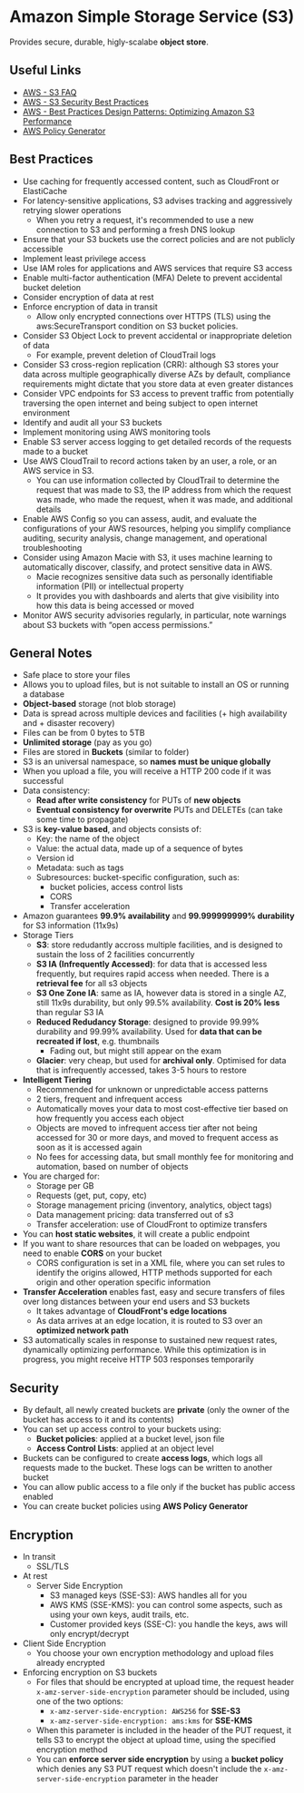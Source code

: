 # Amazon Simple Storage Service (S3)
Provides secure, durable, higly-scalabe **object store**.

## Useful Links
- [AWS - S3 FAQ](https://aws.amazon.com/s3/faqs/)
- [AWS - S3 Security Best Practices](https://docs.aws.amazon.com/AmazonS3/latest/dev/security-best-practices.html)
- [AWS - Best Practices Design Patterns: Optimizing Amazon S3 Performance](https://docs.aws.amazon.com/AmazonS3/latest/dev/optimizing-performance.html)
- [AWS Policy Generator](https://awspolicygen.s3.amazonaws.com/policygen.html)

## Best Practices
- Use caching for frequently accessed content, such as CloudFront or ElastiCache
- For latency-sensitive applications, S3 advises tracking and aggressively retrying slower operations
    - When you retry a request, it's recommended to use a new connection to S3 and performing a fresh DNS lookup
- Ensure that your S3 buckets use the correct policies and are not publicly accessible
- Implement least privilege access
- Use IAM roles for applications and AWS services that require S3 access
- Enable multi-factor authentication (MFA) Delete to prevent accidental bucket deletion
- Consider encryption of data at rest
- Enforce encryption of data in transit
    - Allow only encrypted connections over HTTPS (TLS) using the aws:SecureTransport condition on S3 bucket policies.
- Consider S3 Object Lock to prevent accidental or inappropriate deletion of data
    - For example, prevent deletion of CloudTrail logs
- Consider S3 cross-region replication (CRR): although S3 stores your data across multiple geographically diverse AZs by default, compliance requirements might dictate that you store data at even greater distances
- Consider VPC endpoints for S3 access to prevent traffic from potentially traversing the open internet and being subject to open internet environment
- Identify and audit all your S3 buckets
- Implement monitoring using AWS monitoring tools
- Enable S3 server access logging to get detailed records of the requests made to a bucket
- Use AWS CloudTrail to record actions taken by an user, a role, or an AWS service in S3.
    - You can use information collected by CloudTrail to determine the request that was made to S3, the IP address from which the request was made, who made the request, when it was made, and additional details
- Enable AWS Config so you can assess, audit, and evaluate the configurations of your AWS resources, helping you simplify compliance auditing, security analysis, change management, and operational troubleshooting
- Consider using Amazon Macie with S3, it uses machine learning to automatically discover, classify, and protect sensitive data in AWS.
    - Macie recognizes sensitive data such as personally identifiable information (PII) or intellectual property
    - It provides you with dashboards and alerts that give visibility into how this data is being accessed or moved
- Monitor AWS security advisories regularly, in particular, note warnings about S3 buckets with “open access permissions.”

## General Notes
- Safe place to store your files
- Allows you to upload files, but is not suitable to install an OS or running a database
- **Object-based** storage (not blob storage)
- Data is spread across multiple devices and facilities (+ high availability and + disaster recovery)
- Files can be from 0 bytes to 5TB
- **Unlimited storage** (pay as you go)
- Files are stored in **Buckets** (similar to folder)
- S3 is an universal namespace, so **names must be unique globally**
- When you upload a file, you will receive a HTTP 200 code if it was successful
- Data consistency:
    - **Read after write consistency** for PUTs of **new objects**
    - **Eventual consistency for overwrite** PUTs and DELETEs (can take some time to propagate)
- S3 is **key-value based**, and objects consists of:
    - Key: the name of the object
    - Value: the actual data, made up of a sequence of bytes
    - Version id
    - Metadata: such as tags
    - Subresources: bucket-specific configuration, such as:
        - bucket policies, access control lists
        - CORS
        - Transfer acceleration
- Amazon guarantees **99.9% availability** and **99.999999999% durability** for S3 information (11x9s) 
- Storage Tiers
    - **S3**: store redudantly accross multiple facilities, and is designed to sustain the loss of 2 facilities concurrently
    - **S3 IA (Infrequently Accessed)**: for data that is accessed less frequently, but requires rapid access when needed. There is a **retrieval fee** for all s3 objects
    - **S3 One Zone IA**: same as IA, however data is stored in a single AZ, still 11x9s durability, but only 99.5% availability. **Cost is 20% less** than regular S3 IA
    - **Reduced Redudancy Storage**: designed to provide 99.99% durability and 99.99% availability. Used for **data that can be recreated if lost**, e.g. thumbnails
        - Fading out, but might still appear on the exam
    - **Glacier**: very cheap, but used for **archival only**. Optimised for data that is infrequently accessed, takes 3-5 hours to restore
- **Intelligent Tiering**
    - Recommended for unknown or unpredictable access patterns
    - 2 tiers, frequent and infrequent access
    - Automatically moves your data to most cost-effective tier based on how frequently you access each object
    - Objects are moved to infrequent access tier after not being accessed for 30 or more days, and moved to frequent access as soon as it is accessed again
    - No fees for accessing data, but small monthly fee for monitoring and automation, based on number of objects
- You are charged for:
    - Storage per GB
    - Requests (get, put, copy, etc)
    - Storage management pricing (inventory, analytics, object tags)
    - Data management pricing: data transferred out of s3
    - Transfer acceleration: use of CloudFront to optimize transfers
- You can **host static websites**, it will create a public endpoint
- If you want to share resources that can be loaded on webpages, you need to enable **CORS** on your bucket
    - CORS configuration is set in a XML file, where you can set rules to identify the origins allowed, HTTP methods supported for each origin and other operation specific information
- **Transfer Acceleration** enables fast, easy and secure transfers of files over long distances between your end users and S3 buckets
    - It takes advantage of **CloudFront's edge locations**
    - As data arrives at an edge location, it is routed to S3 over an **optimized network path**
- S3 automatically scales in response to sustained new request rates, dynamically optimizing performance. While this optimization is in progress, you might receive HTTP 503 responses temporarily

## Security
- By default, all newly created buckets are **private** (only the owner of the bucket has access to it and its contents)
- You can set up access control to your buckets using:
    - **Bucket policies**: applied at a bucket level, json file
    - **Access Control Lists**: applied at an object level
- Buckets can be configured to create **access logs**, which logs all requests made to the bucket. These logs can be written to another bucket
- You can allow public access to a file only if the bucket has public access enabled
- You can create bucket policies using **AWS Policy Generator**

## Encryption
- In transit
    - SSL/TLS
- At rest
    - Server Side Encryption
        - S3 managed keys (SSE-S3): AWS handles all for you
        - AWS KMS (SSE-KMS): you can control some aspects, such as using your own keys, audit trails, etc.
        - Customer provided keys (SSE-C): you handle the keys, aws will only encrypt/decrypt
- Client Side Encryption
    - You choose your own encryption methodology and upload files already encrypted
- Enforcing encryption on S3 buckets
    - For files that should be encrypted at upload time, the request header `x-amz-server-side-encryption` parameter should be included, using one of the two options:
        - `x-amz-server-side-encryption: AWS256` for **SSE-S3**
        - `x-amz-server-side-encryption: ams:kms` for **SSE-KMS**
    - When this parameter is included in the header of the PUT request, it tells S3 to encrypt the object at upload time, using the specified encryption method
    - You can **enforce server side encryption** by using a **bucket policy** which denies any S3 PUT request which doesn't include the `x-amz-server-side-encryption` parameter in the header